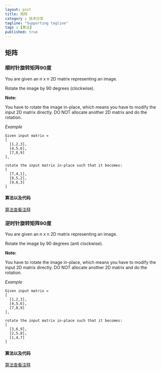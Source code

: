 ```yaml
---
layout: post
title: 矩阵
category : 技术分享
tagline: "Supporting tagline"
tags : [算法]
published: true
---
```


## 矩阵

### 顺时针旋转矩阵90度

You are given an n x n 2D matrix representing an image.

Rotate the image by 90 degrees (clockwise).

**Note:**

You have to rotate the image in-place, which means you have to modify
the input 2D matrix directly. DO NOT allocate another 2D matrix and do
the rotation.

<!--break-->

*Example*

    Given input matrix =
    [
      [1,2,3],
      [4,5,6],
      [7,8,9]
    ],

    rotate the input matrix in-place such that it becomes:
    [
      [7,4,1],
      [8,5,2],
      [9,6,3]
    ]

#### 算法以及代码

[算法查看注释](https://github.com/BlurtHeart/algorithms/tree/master/matrix/matrix.go#10)


### 逆时针旋转矩阵90度

You are given an n x n 2D matrix representing an image.

Rotate the image by 90 degrees (anti clockwise).

**Note:**

You have to rotate the image in-place, which means you have to modify
the input 2D matrix directly. DO NOT allocate another 2D matrix and do
the rotation.

*Example*

    Given input matrix =
    [
      [1,2,3],
      [4,5,6],
      [7,8,9]
    ],

    rotate the input matrix in-place such that it becomes:
    [
      [3,6,9],
      [2,5,8],
      [1,4,7]
    ]

#### 算法以及代码

[算法查看注释](https://github.com/BlurtHeart/algorithms/tree/master/matrix/matrix.go#28)